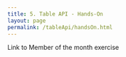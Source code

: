 ```yaml
---
title: 5. Table API - Hands-On
layout: page
permalink: /tableApi/handsOn.html
---
```


Link to Member of the month exercise